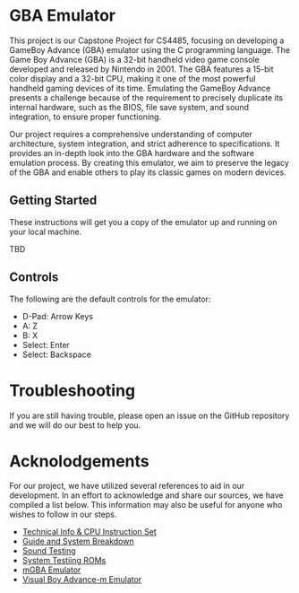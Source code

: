 # GBA Emulator
This project is our Capstone Project for CS4485, focusing on developing a GameBoy Advance (GBA) emulator using the C programming language. The Game Boy Advance (GBA) is a 32-bit handheld video game console developed and released by Nintendo in 2001. The GBA features a 15-bit color display and a 32-bit CPU, making it one of the most powerful handheld gaming devices of its time. Emulating the GameBoy Advance presents a challenge because of the requirement to precisely duplicate its internal hardware, such as the BIOS, file save system, and sound integration, to ensure proper functioning.

Our project requires a comprehensive understanding of computer architecture, system integration, and strict adherence to specifications. It provides an in-depth look into the GBA hardware and the software emulation process. By creating this emulator, we aim to preserve the legacy of the GBA and enable others to play its classic games on modern devices.

## Getting Started
These instructions will get you a copy of the emulator up and running on your local machine.

TBD

## Controls
The following are the default controls for the emulator:
- D-Pad: Arrow Keys
- A: Z
- B: X
- Select: Enter
- Select: Backspace

# Troubleshooting
If you are still having trouble, please open an issue on the GitHub repository and we will do our best to help you.


# Acknolodgements
For our project, we have utilized several references to aid in our development. In an effort to acknowledge and share our sources, we have compiled a list below. This information may also be useful for anyone who wishes to follow in our steps.
- [Technical Info & CPU Instruction Set](https://problemkaputt.de/gbatek.htm)
- [Guide and System Breakdown](https://www.coranac.com/tonc/text/)
- [Sound Testing](http://belogic.com/gba)
- [System Testiing ROMs](https://github.com/jsmolka/gba-tests)
- [mGBA Emulator](https://github.com/mgba-emu/mgba)
- [Visual Boy Advance-m Emulator](https://github.com/visualboyadvance-m/visualboyadvance-m)
